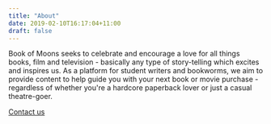```yaml
---
title: "About"
date: 2019-02-10T16:17:04+11:00
draft: false
---
```


Book of Moons seeks to celebrate and encourage a love for all things books, film and television - basically any type of story-telling which excites and inspires us. As a platform for student writers and bookworms, we aim to provide content to help guide you with your next book or movie purchase - regardless of whether you're a hardcore paperback lover or just a casual theatre-goer.

[Contact us](https://docs.google.com/forms/d/1UJn9JGlAYzzk5A9XOKgrhwS1zmOnQOoXk2ra7_An_Kg/viewform?fbclid=IwAR32RdV_hvKqvgthwd0KPVLxZL04eyo0P4hZMafHA4XgrUECEtUe2uM5y2U&edit_requested=true)